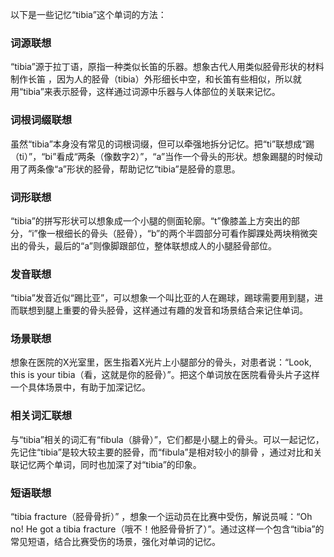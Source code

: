 以下是一些记忆“tibia”这个单词的方法：

### 词源联想
“tibia”源于拉丁语，原指一种类似长笛的乐器。想象古代人用类似胫骨形状的材料制作长笛 ，因为人的胫骨（tibia）外形细长中空，和长笛有些相似，所以就用“tibia”来表示胫骨，这样通过词源中乐器与人体部位的关联来记忆。

### 词根词缀联想
虽然“tibia”本身没有常见的词根词缀，但可以牵强地拆分记忆。把“ti”联想成“踢（ti）”，“bi”看成“两条（像数字2）”，“a”当作一个骨头的形状。想象踢腿的时候动用了两条像“a”形状的胫骨，帮助记忆“tibia”是胫骨的意思。

### 词形联想
“tibia”的拼写形状可以想象成一个小腿的侧面轮廓。“t”像膝盖上方突出的部分，“i”像一根细长的骨头（胫骨），“b”的两个半圆部分可看作脚踝处两块稍微突出的骨头，最后的“a”则像脚跟部位，整体联想成人的小腿胫骨部位。

### 发音联想
“tibia”发音近似“踢比亚”，可以想象一个叫比亚的人在踢球，踢球需要用到腿，进而联想到腿上重要的骨头胫骨，这样通过有趣的发音和场景结合来记住单词。

### 场景联想
想象在医院的X光室里，医生指着X光片上小腿部分的骨头，对患者说：“Look, this is your tibia（看，这就是你的胫骨）”。把这个单词放在医院看骨头片子这样一个具体场景中，有助于加深记忆。

### 相关词汇联想
与“tibia”相关的词汇有“fibula（腓骨）”，它们都是小腿上的骨头。可以一起记忆，先记住“tibia”是较大较主要的胫骨，而“fibula”是相对较小的腓骨 ，通过对比和关联记忆两个单词，同时也加深了对“tibia”的印象。

### 短语联想
“tibia fracture（胫骨骨折）” ，想象一个运动员在比赛中受伤，解说员喊：“Oh no! He got a tibia fracture（哦不！他胫骨骨折了）”。通过这样一个包含“tibia”的常见短语，结合比赛受伤的场景，强化对单词的记忆。 